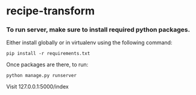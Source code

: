 # recipe-transform


### To run server, make sure to install required python packages.
Either install globally or in virtualenv using the following command:

	pip install -r requirements.txt


Once packages are there, to run:

	python manage.py runserver


Visit 127.0.0.1:5000/index